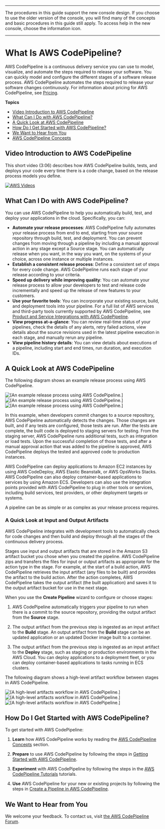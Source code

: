 --------

The procedures in this guide support the new console design\. If you choose to use the older version of the console, you will find many of the concepts and basic procedures in this guide still apply\. To access help in the new console, choose the information icon\.

--------

# What Is AWS CodePipeline?<a name="welcome"></a>

AWS CodePipeline is a continuous delivery service you can use to model, visualize, and automate the steps required to release your software\. You can quickly model and configure the different stages of a software release process\. AWS CodePipeline automates the steps required to release your software changes continuously\. For information about pricing for AWS CodePipeline, see [Pricing](http://aws.amazon.com/codepipeline/pricing/)\. 

**Topics**
+ [Video Introduction to AWS CodePipeline](#intro-video-welcome)
+ [What Can I Do with AWS CodePipeline?](#welcome-what-can-I-do)
+ [A Quick Look at AWS CodePipeline](#welcome-introducing)
+ [How Do I Get Started with AWS CodePipeline?](#welcome-get-started)
+ [We Want to Hear from You](#welcome-contact-us)
+ [AWS CodePipeline Concepts](concepts.md)

## Video Introduction to AWS CodePipeline<a name="intro-video-welcome"></a>

This short video \(3:06\) describes how AWS CodePipeline builds, tests, and deploys your code every time there is a code change, based on the release process models you define\.

[![AWS Videos](http://img.youtube.com/vi/YxcIj_SLflw/0.jpg)](http://www.youtube.com/watch?v=YxcIj_SLflw)

## What Can I Do with AWS CodePipeline?<a name="welcome-what-can-I-do"></a>

You can use AWS CodePipeline to help you automatically build, test, and deploy your applications in the cloud\. Specifically, you can: 
+ **Automate your release processes**: AWS CodePipeline fully automates your release process from end to end, starting from your source repository through build, test, and deployment\. You can prevent changes from moving through a pipeline by including a manual approval action in any stage except a Source stage\. You can automatically release when you want, in the way you want, on the systems of your choice, across one instance or multiple instances\.
+ **Establish a consistent release process**: Define a consistent set of steps for every code change\. AWS CodePipeline runs each stage of your release according to your criteria\.
+ **Speed up delivery while improving quality**: You can automate your release process to allow your developers to test and release code incrementally and speed up the release of new features to your customers\. 
+ **Use your favorite tools**: You can incorporate your existing source, build, and deployment tools into your pipeline\. For a full list of AWS services and third\-party tools currently supported by AWS CodePipeline, see [Product and Service Integrations with AWS CodePipeline](integrations.md)\.
+ **View progress at\-a\-glance**: You can review real\-time status of your pipelines, check the details of any alerts, retry failed actions, view details about the source revisions used in the latest pipeline execution in each stage, and manually rerun any pipeline\.
+ **View pipeline history details**: You can view details about executions of a pipeline, including start and end times, run duration, and execution IDs\. 

## A Quick Look at AWS CodePipeline<a name="welcome-introducing"></a>

The following diagram shows an example release process using AWS CodePipeline\.

![\[An example release process using AWS CodePipeline.\]](http://docs.aws.amazon.com/codepipeline/latest/userguide/images/PipelineFlow.png)![\[An example release process using AWS CodePipeline.\]](http://docs.aws.amazon.com/codepipeline/latest/userguide/)![\[An example release process using AWS CodePipeline.\]](http://docs.aws.amazon.com/codepipeline/latest/userguide/)

In this example, when developers commit changes to a source repository, AWS CodePipeline automatically detects the changes\. Those changes are built, and if any tests are configured, those tests are run\. After the tests are complete, the built code is deployed to staging servers for testing\. From the staging server, AWS CodePipeline runs additional tests, such as integration or load tests\. Upon the successful completion of those tests, and after a manual approval action that was added to the pipeline is approved, AWS CodePipeline deploys the tested and approved code to production instances\.

 AWS CodePipeline can deploy applications to Amazon EC2 instances by using AWS CodeDeploy, AWS Elastic Beanstalk, or AWS OpsWorks Stacks\. AWS CodePipeline can also deploy container\-based applications to services by using Amazon ECS\. Developers can also use the integration points provided with AWS CodePipeline to plug in other tools or services, including build services, test providers, or other deployment targets or systems\.

A pipeline can be as simple or as complex as your release process requires\.

### A Quick Look at Input and Output Artifacts<a name="welcome-introducing-artifacts"></a>

AWS CodePipeline integrates with development tools to automatically check for code changes and then build and deploy through all the stages of the continuous delivery process\.

Stages use input and output artifacts that are stored in the Amazon S3 artifact bucket you chose when you created the pipeline\. AWS CodePipeline zips and transfers the files for input or output artifacts as appropriate for the action type in the stage\. For example, at the start of a build action, AWS CodePipeline retrieves the input artifact \(any files to be built\) and provides the artifact to the build action\. After the action completes, AWS CodePipeline takes the output artifact \(the built application\) and saves it to the output artifact bucket for use in the next stage\.

When you use the **Create Pipeline** wizard to configure or choose stages:

1.  AWS CodePipeline automatically triggers your pipeline to run when there is a commit to the source repository, providing the output artifact from the **Source** stage\.

1. The output artifact from the previous step is ingested as an input artifact to the **Build** stage\. An output artifact from the **Build** stage can be an updated application or an updated Docker image built to a container\.

1. The output artifact from the previous step is ingested as an input artifact to the **Deploy** stage, such as staging or production environments in the AWS Cloud\. You can deploy applications to a deployment fleet, or you can deploy container\-based applications to tasks running in ECS clusters\.

The following diagram shows a high\-level artifact workflow between stages in AWS CodePipeline\.

![\[A high-level artifacts workflow in AWS CodePipeline.\]](http://docs.aws.amazon.com/codepipeline/latest/userguide/images/Hi-Level-PipelineFlow.png)![\[A high-level artifacts workflow in AWS CodePipeline.\]](http://docs.aws.amazon.com/codepipeline/latest/userguide/)![\[A high-level artifacts workflow in AWS CodePipeline.\]](http://docs.aws.amazon.com/codepipeline/latest/userguide/)

## How Do I Get Started with AWS CodePipeline?<a name="welcome-get-started"></a>

To get started with AWS CodePipeline:

1. **Learn** how AWS CodePipeline works by reading the [AWS CodePipeline Concepts](concepts.md) section\.

1. **Prepare** to use AWS CodePipeline by following the steps in [Getting Started with AWS CodePipeline](getting-started-codepipeline.md)\.

1. **Experiment** with AWS CodePipeline by following the steps in the [AWS CodePipeline Tutorials](tutorials.md) tutorials\.

1. **Use** AWS CodePipeline for your new or existing projects by following the steps in [Create a Pipeline in AWS CodePipeline](pipelines-create.md)\.

## We Want to Hear from You<a name="welcome-contact-us"></a>

We welcome your feedback\. To contact us, visit [the AWS CodePipeline Forum](https://forums.aws.amazon.com//forum.jspa?forumID=197)\.